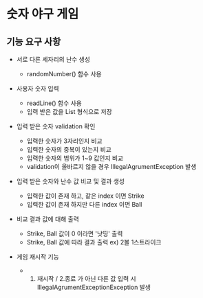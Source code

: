 # 숫자 야구 게임

## 기능 요구 사항

* 서로 다른 세자리의 난수 생성
  + randomNumber() 함수 사용

* 사용자 숫자 입력
  + readLine() 함수 사용
  + 입력 받은 값을 List 형식으로 저장
 
* 입력 받은 숫자 validation 확인
  + 입력한 숫자가 3자리인지 비교
  + 입력한 숫자의 중복이 있는지 비교
  + 입력한 숫자의 범위가 1~9 값인지 비교
  + validation이 올바르지 않을 경우 IllegalAgrumentException 발생
  
* 입력 받은 숫자와 난수 값 비교 및 결과 생성
  + 입력한 값이 존재 하고, 같은 index 이면 Strike
  + 입력한 값이 존재 하지만 다른 index 이면 Ball
 
* 비교 결과 값에 대해 출력
  + Strike, Ball 값이 0 이라면 '낫띵' 출력
  + Strike, Ball 값에 따라 결과 출력 ex) 2볼  1스트라이크

* 게임 재시작 기능
  + 1. 재시작 / 2.종료 가 아닌 다른 값 입력 시 IllegalAgrumentExceptionException 발생 
